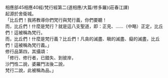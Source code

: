 相應部45相應40經/梵行經第二(道相應/大篇/修多羅)(莊春江譯)  
起源於舍衛城。  
「比丘們！我將教導你們梵行與梵行義，你們要聽！  
而，比丘們！什麼是梵行？就是這八支聖道，即：正見、……（中略）正定，比丘們！這被稱為梵行。  
而，比丘們！什麼是梵行義？比丘們！凡貪的滅盡、瞋的滅盡、癡的滅盡，比丘們！這被稱為梵行義。」  
修行品第四，其攝頌：  
「修行、修行者，已錯失、到彼岸，  
沙門性二說，婆羅門法後二說，  
梵行二說，此被稱為品。」  
  
  
